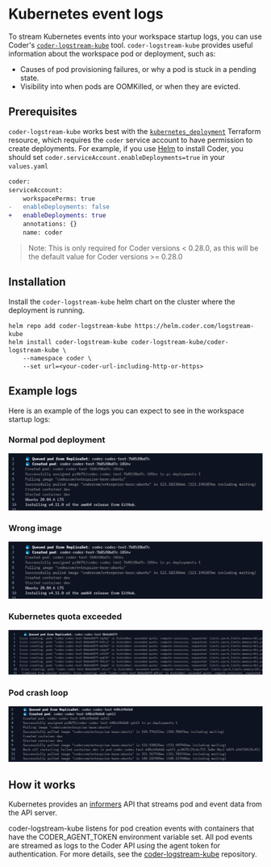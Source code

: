 # Kubernetes event logs

To stream Kubernetes events into your workspace startup logs, you can use
Coder's [`coder-logstream-kube`](https://github.com/coder/coder-logstream-kube)
tool. `coder-logstream-kube` provides useful information about the workspace pod
or deployment, such as:

- Causes of pod provisioning failures, or why a pod is stuck in a pending state.
- Visibility into when pods are OOMKilled, or when they are evicted.

## Prerequisites

`coder-logstream-kube` works best with the
[`kubernetes_deployment`](https://registry.terraform.io/providers/hashicorp/kubernetes/latest/docs/resources/deployment)
Terraform resource, which requires the `coder` service account to have
permission to create deployments. For example, if you use
[Helm](../../install/kubernetes.md#install-coder-with-helm) to install Coder,
you should set `coder.serviceAccount.enableDeployments=true` in your
`values.yaml`

```diff
coder:
serviceAccount:
    workspacePerms: true
-   enableDeployments: false
+   enableDeployments: true
    annotations: {}
    name: coder
```

> Note: This is only required for Coder versions < 0.28.0, as this will be the
> default value for Coder versions >= 0.28.0

## Installation

Install the `coder-logstream-kube` helm chart on the cluster where the
deployment is running.

```shell
helm repo add coder-logstream-kube https://helm.coder.com/logstream-kube
helm install coder-logstream-kube coder-logstream-kube/coder-logstream-kube \
    --namespace coder \
    --set url=<your-coder-url-including-http-or-https>
```

## Example logs

Here is an example of the logs you can expect to see in the workspace startup
logs:

### Normal pod deployment

![normal pod deployment](./coder-logstream-kube-logs-normal.png)

### Wrong image

![Wrong image name](./coder-logstream-kube-logs-wrong-image.png)

### Kubernetes quota exceeded

![Kubernetes quota exceeded](./coder-logstream-kube-logs-quota-exceeded.png)

### Pod crash loop

![Pod crash loop](./coder-logstream-kube-logs-pod-crashed.png)

## How it works

Kubernetes provides an
[informers](https://pkg.go.dev/k8s.io/client-go/informers) API that streams pod
and event data from the API server.

coder-logstream-kube listens for pod creation events with containers that have
the CODER_AGENT_TOKEN environment variable set. All pod events are streamed as
logs to the Coder API using the agent token for authentication. For more
details, see the
[coder-logstream-kube](https://github.com/coder/coder-logstream-kube)
repository.
